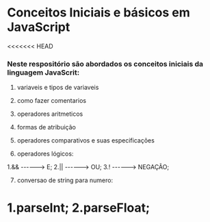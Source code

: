 # Conceitos Iniciais e básicos em JavaScript #

<<<<<<< HEAD
### Neste respositório são abordados os conceitos iniciais da linguagem JavaScrit: ###

1. variaveis e tipos de variaveis
2. como fazer comentarios
3. operadores aritmeticos
4. formas de atribuição
5. operadores comparativos e suas especificações

6. operadores lógicos:

1.&& ------> E;
2.|| ------> OU;
3.!  ------> NEGAÇÃO;

7. conversao de string para numero:

1.parseInt;
2.parseFloat;
=======

